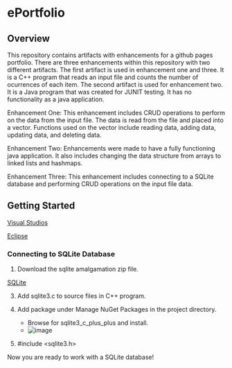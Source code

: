 # ePortfolio

## Overview

This repository contains artifacts with enhancements for a github pages portfolio. There are three enhancements within this repository with two different artifacts. The first artifact is used in enhancement one and three. It is a C++ program that reads an input file and counts the number of ocurrences of each item. The second artifact is used for enhancement two. It is a Java program that was created for JUNIT testing. It has no functionality as a java application.  

Enhancement One: This enhancement includes CRUD operations to perform on the data from the input file. The data is read from the file and placed into a vector. Functions used on the vector include reading data, adding data, updating data, and deleting data.    

Enhancement Two: Enhancements were made to have a fully functioning java application. It also includes changing the data structure from arrays to linked lists and hashmaps.   

Enhancement Three: This enhancement includes connecting to a SQLite database and performing CRUD operations on the input file data.   

## Getting Started   

[Visual Studios](https://visualstudio.microsoft.com/)   

[Eclipse](https://eclipseide.org/)   

### Connecting to SQLite Database

1. Download the sqlite amalgamation zip file.
   
[SQLite](https://sqlite.org/download.html)   

3. Add sqlite3.c to source files in C++ program.
4. Add package under Manage NuGet Packages in the project directory.
    - Browse for sqlite3_c_plus_plus and install.
    - ![image](https://github.com/user-attachments/assets/16ce48e2-df2e-4da2-bcda-59aef62c36c3)

5. #include <sqlite3.h>
   
Now you are ready to work with a SQLite database!






 
